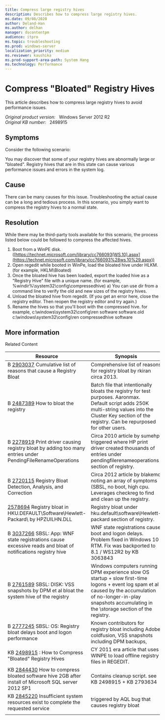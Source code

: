 ```yaml
---
title: Compress large registry hives 
description: Describes how to compress large registry hives.
ms.date: 09/08/2020
author: Deland-Han
ms.author: delhan
manager: dscontentpm
audience: itpro
ms.topic: troubleshooting
ms.prod: windows-server
localization_priority: medium
ms.reviewer: kaushika
ms.prod-support-area-path: System Hang
ms.technology: Performance
---
```

# Compress "Bloated" Registry Hives

This article describes how to compress large registry hives to avoid performance issues.

_Original product version:_ &nbsp; Windows Server 2012 R2  
_Original KB number:_ &nbsp; 2498915

## Symptoms

Consider the following scenario:

You may discover that some of your registry hives are abnormally large or "bloated". Registry hives that are in this state can cause various performance issues and errors in the system log.

## Cause

There can be many causes for this issue. Troubleshooting the actual cause can be a long and tedious process. In this scenario, you simply want to compress the registry hives to a normal state.

## Resolution

While there may be third-party tools available for this scenario, the process listed below could be followed to compress the affected hives.

1) Boot from a WinPE disk. ([https://technet.microsoft.com/library/cc766093(WS.10).aspx](https://technet.microsoft.com/library/cc766093%28ws.10%29.aspx))
2) Open regedit while booted in WinPe, load the bloated hive under HLKM. (for example, HKLM\Bloated)
3) Once the bloated hive has been loaded, export the loaded hive as a "Registry Hive" file with a unique name. (for example, %windir%\system32\config\compressedhive)
 a) You can use dir from a command line to verify the old and new sizes of the registry hives.
4) Unload the bloated hive from regedit. (If you get an error here, close the registry editor. Then reopen the registry editor and try again.)
5) Rename the hives so that you'll boot with the compressed hive.
for example,
c:\windows\system32\config\ren software software.old
c:\windows\system32\config\ren compressedhive software

## More information

Related Content 

|Resource|Synopsis|
|---|---|
|B [2903037](https://support.microsoft.com/help/2903037) Cumulative list of reasons that cause a Registry Bloat|Comprehensive list of reasons for registry bloat by rkiran circa 2013.|
|B [2487389](https://support.microsoft.com/help/2487389) How to bloat the registry|Batch file that intentionally bloats the registry for test purposes. Aaronmax.<br/>Default script adds 250K multi-string values into the Cluster Key section of the registry. Can be repurposed for other users.|
|B [2278919](https://support.microsoft.com/help/2278919) Print driver causing registry bloat by adding too many entries under PendingFileRenameOperations|Circa 2010 article by sumehp triggered where HP print driver created thousands of entries under pendingfilerenameoperations section of registry.|
|B [2720115](https://support.microsoft.com/help/2720115) Registry Bloat Detection, Analysis, and Correction|Circa 2012 article by blakemo noting an array of symptoms (SBSL, no boot, high cpu. Leverages checkreg to find and clean up the registry.|
| [2578694](https://support.microsoft.com/help/2578694) Registry bloat in HKU\.DEFAULT\Software\Hewlett-Packard\ by HPZUILHN.DLL|Registry bloat under hku\.default\software\Hewlett-packard section of registry.|
|B [3037266](https://support.microsoft.com/help/3037266) SBSL: App: WNF state registrations cause excessive reads and bloat of notifications registry hive|WNF state registrations cause boot and logon delays. Problem fixed in Windows 10 RTM. Fix was backported to 8.1 / WS12R2 by KB 3063843|
|B [2761589](https://support.microsoft.com/help/2761589) SBSL: DISK: VSS snapshots by DPM et al bloat the system hive of the registry|Windows computers running DPM experience slow OS startup + slow first-time logons + event log spam et al caused by the accumulation of no-longer-in-play snapshots accumulating in the \storage section of the registry.|
|B [2777245](https://support.microsoft.com/help/2777245) SBSL: OS: Registry bloat delays boot and logon performance|Known contributors for registry bloat including Adobe coldfusion, VSS snapshots including DPM backups,|
|KB [2498915](https://support.microsoft.com/help/2498915) : How to Compress "Bloated" Registry Hives|CY 2011 era article that uses WINPE to load offline registry files in REGEDIT.|
|KB [2844430](https://support.microsoft.com/help/2844430) How to compress bloated software hive 2GB after install of Microsoft SQL server 2012 SP1|Contains cleanup script. see KB 2498915 + KB 2793634|
|KB [2845220](https://support.microsoft.com/help/2845220) Insufficient system resources exist to complete the requested service|triggered by AQL bug that causes registry bloat|
|||
